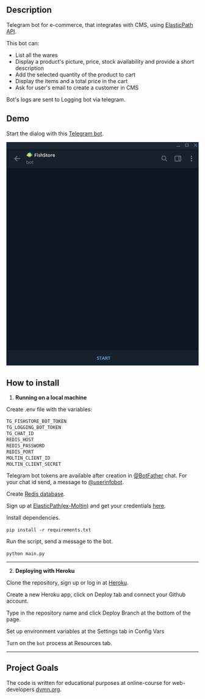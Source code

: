 ## Description

Telegram bot for e-commerce, that integrates with CMS, using [ElasticPath API](https://documentation.elasticpath.com/commerce-cloud/docs/api/index.html).

This bot can:
- List all the wares
- Display a product's picture, price, stock availability and provide a short description
- Add the selected quantity of the product to cart
- Display the items and a total price in the cart
- Ask for user's email to create a customer in CMS

Bot's logs are sent to Logging bot via telegram.

## Demo

Start the dialog with this [Telegram bot](https://t.me/FishStoreBot).

![Telegram bot](https://raw.githubusercontent.com/SergeyKozyr/FishStore-Bot/media/tg-bot.gif)

## How to install

1) **Running on a local machine**

Create .env file with the variables:

```
TG_FISHSTORE_BOT_TOKEN
TG_LOGGING_BOT_TOKEN
TG_CHAT_ID
REDIS_HOST
REDIS_PASSWORD
REDIS_PORT
MOLTIN_CLIENT_ID
MOLTIN_CLIENT_SECRET
```

Telegram bot tokens are available after creation in [@BotFather](https://telegram.me/botfather) chat. For your chat id send, a message to [@userinfobot](https://telegram.me/userinfobot).

Create [Redis database](https://redislabs.com/).

Sign up at [ElasticPath(ex-Moltin)](https://elasticpath.com/) and get your credentials [here](https://dashboard.elasticpath.com/).

Install dependencies.

`pip install -r requirements.txt`

Run the script, send a message to the bot.

`python main.py`

---

2) **Deploying with Heroku**

Clone the repository, sign up or log in at [Heroku](https://www.heroku.com/).

Create a new Heroku app, click on Deploy tab and connect your Github account.

Type in the repository name and click Deploy Branch at the bottom of the page.

Set up environment variables at the Settings tab in Config Vars 

Turn on the `bot` process at Resources tab.

--- 

## Project Goals
The code is written for educational purposes at online-course for web-developers [dvmn.org](https://dvmn.org).
